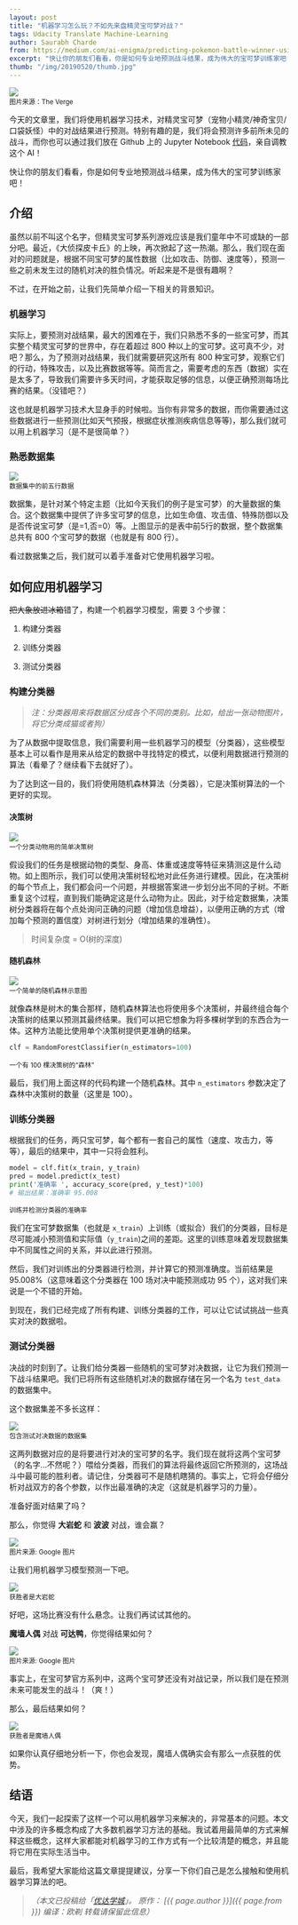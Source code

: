 ```yaml
---
layout: post
title: "机器学习怎么玩？不如先来盘精灵宝可梦对战？"
tags: Udacity Translate Machine-Learning
author: Saurabh Charde
from: https://medium.com/ai-enigma/predicting-pokemon-battle-winner-using-machine-learning-d1ed055ac50
excerpt: "快让你的朋友们看看，你是如何专业地预测战斗结果，成为伟大的宝可梦训练家吧！"
thumb: "/img/20190520/thumb.jpg"
---
```

<img src="{{site.cdn}}/img/20190520/001.jpeg" /><br><small>
图片来源：The Verge</small>

今天的文章里，我们将使用机器学习技术，对精灵宝可梦（宠物小精灵/神奇宝贝/口袋妖怪）中的对战结果进行预测。特别有趣的是，我们将会预测许多前所未见的战斗，而你也可以通过我们放在 Github 上的 Jupyter Notebook [代码](https://github.com/saurabhcharde/Pokemon_Battle_Winner_Prediction_using_ML)，亲自调教这个 AI！

快让你的朋友们看看，你是如何专业地预测战斗结果，成为伟大的宝可梦训练家吧！

## 介绍

虽然以前不叫这个名字，但精灵宝可梦系列游戏应该是我们童年中不可或缺的一部分吧。最近，《大侦探皮卡丘》的上映，再次掀起了这一热潮。那么，我们现在面对的问题就是，根据不同宝可梦的属性数据（比如攻击、防御、速度等），预测一些之前未发生过的随机对决的胜负情况。听起来是不是很有趣啊？

不过，在开始之前，让我们先简单介绍一下相关的背景知识。

### 机器学习

实际上，要预测对战结果，最大的困难在于，我们只熟悉不多的一些宝可梦，而其实整个精灵宝可梦的世界中，存在着超过 800 种以上的宝可梦。这可真不少，对吧？那么，为了预测对战结果，我们就需要研究这所有 800 种宝可梦，观察它们的行动，特殊攻击，以及比赛数据等等。简而言之，需要考虑的东西（数据）实在是太多了，导致我们需要许多天时间，才能获取足够的信息，以便正确预测每场比赛的结果。（没错吧？）

这也就是机器学习技术大显身手的时候啦。当你有非常多的数据，而你需要通过这些数据进行一些预测(比如天气预报，根据症状推测疾病信息等等)，那么我们就可以用上机器学习（是不是很简单？）

### 熟悉数据集

<img src="{{site.cdn}}/img/20190520/002.png" /><br><small>
数据集中的前五行数据</small>

数据集，是针对某个特定主题（比如今天我们的例子是宝可梦）的大量数据的集合。这个数据集中提供了许多宝可梦的信息，比如生命值、攻击值、特殊防御以及是否传说宝可梦（是=1,否=0）等。上图显示的是表中前5行的数据，整个数据集总共有 800 个宝可梦的数据（也就是有 800 行）。

看过数据集之后，我们就可以着手准备对它使用机器学习啦。

## 如何应用机器学习

~~把大象放进冰箱~~错了，构建一个机器学习模型，需要 3 个步骤：

1. 构建分类器

2. 训练分类器

3. 测试分类器

### 构建分类器
> _注：分类器用来将数据区分成各个不同的类别。比如，给出一张动物图片，将它分类成猫或者狗）_

为了从数据中提取信息，我们需要利用一些机器学习的模型（分类器），这些模型基本上可以看作是用来从给定的数据中寻找特定的模式，以便利用数据进行预测的算法（看晕了？继续看下去就好了）。

为了达到这一目的，我们将使用随机森林算法（分类器），它是决策树算法的一个更好的实现。

#### 决策树

<img src="{{site.cdn}}/img/20190520/003.png" /><br><small>
一个分类动物用的简单决策树</small>

假设我们的任务是根据动物的类型、身高、体重或速度等特征来猜测这是什么动物。如上图所示，我们可以使用决策树轻松地对此任务进行建模。因此，在决策树的每个节点上，我们都会问一个问题，并根据答案进一步划分出不同的子树。不断重复这个过程，直到我们能确定这是什么动物为止。因此，对于给定数据集，决策树分类器将在每个点处询问正确的问题（增加信息增益），以便用正确的方式（增加每个预测的置信度）对树进行划分（增加结果的准确性）。

> 时间复杂度 = O(树的深度)

#### 随机森林

<img src="{{site.cdn}}/img/20190520/004.png" /><br><small>
一个简单的随机森林示意图</small>

就像森林是树木的集合那样，随机森林算法也将使用多个决策树，并最终组合每个决策树的结果以预测其最终结果。我们可以把它想象为将多棵树学到的东西合为一体。这种方法能比使用单个决策树提供更准确的结果。

```python
clf = RandomForestClassifier(n_estimators=100)
```
<small>一个有 100 棵决策树的“森林”</small>

最后，我们用上面这样的代码构建一个随机森林。其中 `n_estimators` 参数决定了森林中决策树的数量（这里是 100）。

### 训练分类器

根据我们的任务，两只宝可梦，每个都有一套自己的属性（速度、攻击力，等等），最后的结果中，其中一只将会胜利。

```python
model = clf.fit(x_train, y_train)
pred = model.predict(x_test)
print('准确率 ', accuracy_score(pred, y_test)*100)
# 输出结果：准确率 95.008
```
<small>训练并检测分类器的准确率</small>

我们在宝可梦数据集（也就是 `x_train`）上训练（或拟合）我们的分类器，目标是尽可能减小预测值和实际值（`y_train`)之间的差距。这里的训练意味着发现数据集中不同属性之间的关系，并以此进行预测。

然后，我们对训练出的分类器进行检测，并计算它的预测准确度。当前结果是 95.008%（这意味着这个分类器在 100 场对决中能预测成功 95 个），这对我们来说是一个不错的开始。

到现在，我们已经完成了所有构建、训练分类器的工作，可以让它试试挑战一些真实对决的数据啦。

### 测试分类器

决战的时刻到了。让我们给分类器一些随机的宝可梦对决数据，让它为我们预测一下战斗结果吧。我们已将所有这些随机对决的数据存储在另一个名为 `test_data` 的数据集中。

这个数据集差不多长这样：

<img src="{{site.cdn}}/img/20190520/005.png" /><br><small>
包含测试对决数据的数据集</small>

这两列数据对应的是将要进行对决的宝可梦的名字。我们现在就将这两个宝可梦（的名字…不然呢？）喂给分类器，而我们的算法将最终返回它所预测的，这场战斗中最可能的胜利者。请记住，分类器可不是随机瞎猜的。事实上，它将会仔细分析对战双方的各个参数，以作出最准确的决定（这就是机器学习的力量）。

准备好面对结果了吗？

那么，你觉得 **大岩蛇** 和 **波波** 对战，谁会赢？

<img src="{{site.cdn}}/img/20190520/006.png" /><br><small>
图片来源: Google 图片</small>

让我们用机器学习模型预测一下吧。

<img src="{{site.cdn}}/img/20190520/007.png" /><br><small>
获胜者是大岩蛇</small>

好吧，这场比赛没有什么悬念。让我们再试试其他的。

**魔墙人偶** 对战 **可达鸭**，你觉得结果如何？

<img src="{{site.cdn}}/img/20190520/008.png" /><br><small>
图片来源: Google 图片</small>

事实上，在宝可梦官方系列中，这两个宝可梦还没有对战记录，所以我们是在预测未来可能发生的战斗！（爽！）

那么，最后结果如何？

<img src="{{site.cdn}}/img/20190520/009.png" /><br><small>
获胜者是魔墙人偶</small>

如果你认真仔细地分析一下，你也会发现，魔墙人偶确实会有那么一点获胜的优势。

## 结语

今天，我们一起探索了这样一个可以用机器学习来解决的，非常基本的问题。本文中涉及的许多概念构成了大多数机器学习方法的基础。我试着用最简单的方式来解释这些概念，这样大家都能对机器学习的工作方式有一个比较清楚的概念，并且能将它用在实际生活当中。

最后，我希望大家能给这篇文章提提建议，分享一下你们自己是怎么接触和使用机器学习算法的吧。

> _（本文已投稿给「[优达学城](https://cn.udacity.com)」。 原作： [{{ page.author }}]({{ page.from }}) 编译：欧剃 转载请保留此信息）_

